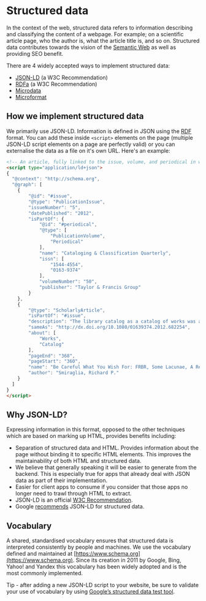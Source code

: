 # Structured data

In the context of the web, structured data refers to information describing and classifying the content of a webpage. For example; on a scientific article page, who the author is, what the article title is, and so on. Structured data contributes towards the vision of the [Semantic Web](https://en.wikipedia.org/wiki/Semantic_Web#Semantic_Web_solutions) as well as providing SEO benefit.

There are 4 widely accepted ways to implement structured data:
- [JSON-LD](https://en.wikipedia.org/wiki/JSON-LD) (a W3C Recommendation)
- [RDFa](https://en.wikipedia.org/wiki/RDFa) (a W3C Recommendation)
- [Microdata](https://en.wikipedia.org/wiki/Microdata_(HTML))
- [Microformat](https://en.wikipedia.org/wiki/Microformat)


## How we implement structured data

We primarily use JSON-LD. Information is defined in JSON using the [RDF](https://en.wikipedia.org/wiki/Resource_Description_Framework) format. You can add these inside `<script>` elements on the page (multiple JSON-LD script elements on a page are perfectly valid) or you can externalise the data as a file on it's own URL. Here's an example:
```html
<!-- An article, fully linked to the issue, volume, and periodical in which it was published -->
<script type="application/ld+json">
{
  "@context": "http://schema.org",
  "@graph": [
    {
        "@id": "#issue",
        "@type": "PublicationIssue",
        "issueNumber": "5",
        "datePublished": "2012",
        "isPartOf": {
            "@id": "#periodical",
            "@type": [
                "PublicationVolume",
                "Periodical"
            ],
            "name": "Cataloging & Classification Quarterly",
            "issn": [
                "1544-4554",
                "0163-9374"
            ],
            "volumeNumber": "50",
            "publisher": "Taylor & Francis Group"
        }
    },
    {
        "@type": "ScholarlyArticle",
        "isPartOf": "#issue",
        "description": "The library catalog as a catalog of works was an infectious idea, which together with research led to reconceptualization in the form of the FRBR conceptual model. Two categories of lacunae emerge--the expression entity, and gaps in the model such as aggregates and dynamic documents. Evidence needed to extend the FRBR model is available in contemporary research on instantiation. The challenge for the bibliographic community is to begin to think of FRBR as a form of knowledge organization system, adding a final dimension to classification. The articles in the present special issue offer a compendium of the promise of the FRBR model.",
        "sameAs": "http://dx.doi.org/10.1080/01639374.2012.682254",
        "about": [
            "Works",
            "Catalog"
        ],
        "pageEnd": "368",
        "pageStart": "360",
        "name": "Be Careful What You Wish For: FRBR, Some Lacunae, A Review",
        "author": "Smiraglia, Richard P."
    }
  ]
}
</script>
```

## Why JSON-LD?
Expressing information in this format, opposed to the other techniques which are based on marking up HTML, provides benefits including:

- Separation of structured data and HTML. Provides information about the page without binding it to specific HTML elements. This improves the maintainability of both HTML and structured data.
- We believe that generally speaking it will be easier to generate from the backend. This is especially true for apps that already deal with JSON data as part of their implementation.
- Easier for client apps to consume if you consider that those apps no longer need to trawl through HTML to extract.
- JSON-LD is an official [W3C Recommendation](https://en.wikipedia.org/wiki/World_Wide_Web_Consortium#W3C_recommendation_(REC)).
- Google [recommends](https://developers.google.com/search/docs/guides/intro-structured-data) JSON-LD for structured data.

## Vocabulary
A shared, standardised vocabulary ensures that structured data is interpreted consistently by people and machines. We use the vocabulary defined and maintained at [https://www.schema.org](https://www.schema.org). Since its creation in 2011 by Google, Bing, Yahoo! and Yandex this vocabulary has been widely adopted and is the most commonly implemented.

Tip - after adding a new JSON-LD script to your website, be sure to validate your use of vocabulary by using [Google’s structured data test tool](https://search.google.com/structured-data/testing-tool).
